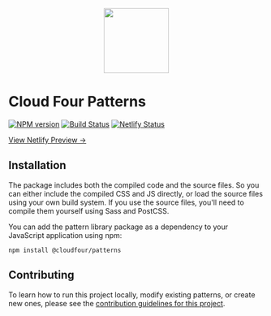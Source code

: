 <p align="center"><img src="https://cloudfour.com/android-chrome-512x512.png" alt="" width="128" height="128"></p>

# Cloud Four Patterns

[![NPM version](http://img.shields.io/npm/v/@cloudfour/patterns.svg)](https://www.npmjs.org/package/@cloudfour/patterns) [![Build Status](https://github.com/cloudfour/cloudfour.com-patterns/workflows/CI/badge.svg)](https://github.com/cloudfour/cloudfour.com-patterns/actions?query=workflow%3ACI) [![Netlify Status](https://api.netlify.com/api/v1/badges/1923e350-3172-409a-9361-b04d54d1c3b4/deploy-status?branch=main)](https://app.netlify.com/sites/cloudfour-patterns/deploys?filter=main)

[View Netlify Preview →](https://cloudfour-patterns.netlify.app)

## Installation

<!---
  note that this content is duplicated between readme.md and welcome.stories.mdx
  be sure to make any changes to both files!
-->

The package includes both the compiled code and the source files. So you can either include the compiled CSS and JS directly, or load the source files using your own build system. If you use the source files, you'll need to compile them yourself using Sass and PostCSS.

You can add the pattern library package as a dependency to your JavaScript application using npm:

```
npm install @cloudfour/patterns
```

## Contributing

To learn how to run this project locally, modify existing patterns, or create new ones, please see the [contribution guidelines for this project](CONTRIBUTING.md).
